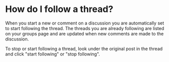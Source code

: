 # How do I follow a thread?

When you start a new or comment on a discussion you are automatically set to start following the thread. The threads you are already following are listed on your groups page and are updated when new comments are made to the discussion.

To stop or start following a thread, look under the original post in the thread and click "start following" or "stop following".
